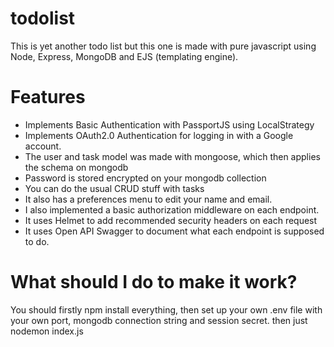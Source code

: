 # todolist
This is yet another todo list but this one is made with pure javascript using Node, Express, MongoDB and EJS (templating engine).
# Features
* Implements Basic Authentication with PassportJS using LocalStrategy
* Implements OAuth2.0 Authentication for logging in with a Google account.
* The user and task model was made with mongoose, which then applies the schema on mongodb
* Password is stored encrypted on your mongodb collection
* You can do the usual CRUD stuff with tasks
* It also has a preferences menu to edit your name and email.
* I also implemented a basic authorization middleware on each endpoint.
* It uses Helmet to add recommended security headers on each request
* It uses Open API Swagger to document what each endpoint is supposed to do.

# What should I do to make it work?
You should firstly npm install everything, then set up your own .env file with your own port, mongodb connection string and session secret.
then just nodemon index.js
